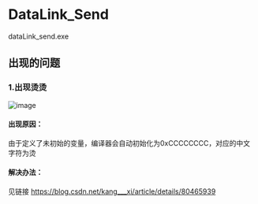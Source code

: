 # DataLink_Send
dataLink_send.exe

## 出现的问题
### 1.出现烫烫

![image](https://github.com/wholvecoding/DataLink_Send/assets/126675746/8d047e26-5cb6-4233-9737-65aef30a43e0)



#### 出现原因：
由于定义了未初始的变量，编译器会自动初始化为0xCCCCCCCC，对应的中文字符为烫
#### 解决办法：
见链接  https://blog.csdn.net/kang___xi/article/details/80465939
